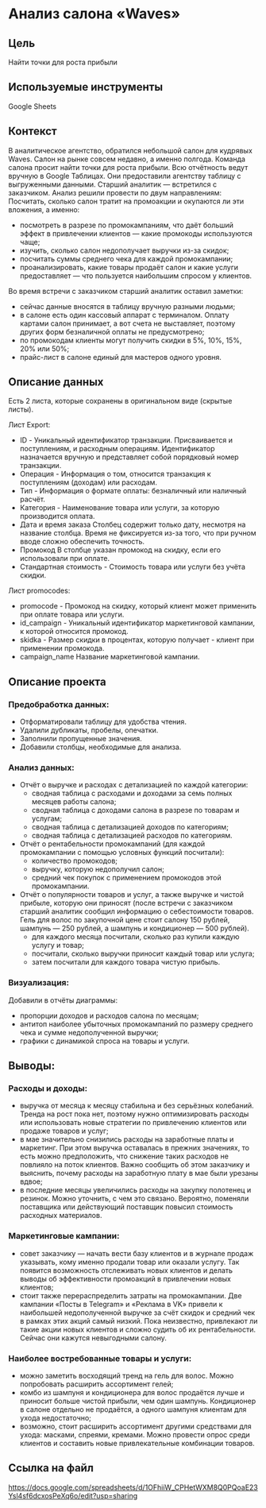 # Анализ салона «Waves»

## Цель
Найти точки для роста прибыли

## Используемые инструменты
Google Sheets

## Контекст
В аналитическое агентство, обратился небольшой салон для кудрявых Waves. Салон на рынке совсем недавно, а именно полгода. Команда салона просит найти точки для роста прибыли. Всю отчётность ведут вручную в Google Таблицах. Они предоставили агентству таблицу с выгруженными данными. Старший аналитик — встретился с заказчиком. Анализ решили провести по двум направлениям: Посчитать, сколько салон тратит на промоакции и окупаются ли эти вложения, а именно:
- посмотреть в разрезе по промокампаниям, что даёт больший эффект в привлечении клиентов — какие промокоды используются чаще;
- изучить, сколько салон недополучает выручки из-за скидок;
- посчитать суммы среднего чека для каждой промокампании;
- проанализировать, какие товары продаёт салон и какие услуги предоставляет — что пользуется наибольшим спросом у клиентов.

Во время встречи с заказчиком старший аналитик оставил заметки:
- сейчас данные вносятся в таблицу вручную разными людьми;
- в салоне есть один кассовый аппарат с терминалом. Оплату картами салон принимает, а вот счета не выставляет, поэтому других форм безналичной оплаты не предусмотрено;
- по промокодам клиенты могут получить скидки в 5%, 10%, 15%, 20% или 50%;
- прайс-лист в салоне единый для мастеров одного уровня.

## Описание данных
Есть 2 листа, которые сохранены в оригинальном виде (скрытые листы).

Лист Export:
- ID -	Уникальный идентификатор транзакции. Присваивается и поступлениям, и расходным
операциям. Идентификатор назначается вручную и представляет собой порядковый номер транзакции.
- Операция -	Информация о том, относится транзакция к поступлениям (доходам) или расходам.
- Тип	- Информация о формате оплаты: безналичный или наличный расчёт.
- Категория -	Наименование товара или услуги, за которую производится оплата.
- Дата и время заказа	Столбец содержит только дату, несмотря на название столбца. Время не фиксируется
из-за того, что при ручном вводе сложно обеспечить точность.
- Промокод	В столбце указан промокод на скидку, если его использовали при оплате.
- Стандартная стоимость -	Стоимость товара или услуги без учёта скидки.

Лист promocodes:
- promocode -	Промокод на скидку, который клиент
может применить при оплате товара или услуги.
- id_campaign -	Уникальный идентификатор маркетинговой
кампании, к которой относится промокод.
- skidka -	Размер скидки в процентах, которую
получает - клиент при применении промокода.
- campaign_name	Название маркетинговой кампании.

## Описание проекта
### Предобработка данных:
- Отформатировали таблицу для удобства чтения.
- Удалили дубликаты, пробелы, опечатки.
- Заполнили пропущенные значения.
- Добавили столбцы, необходимые для анализа.

### Анализ данных:
- Отчёт о выручке и расходах с детализацией по каждой категории:
  - сводная таблица с расходами и доходами за семь полных месяцев работы салона;
  - сводная таблица с доходами салона в разрезе по товарам и услугам;
  - сводная таблица с детализацией доходов по категориям;
  - сводная таблица с детализацией расходов по категориям.
- Отчёт о рентабельности промокампаний (для каждой промокампании с помощью условных функций посчитали):
  - количество промокодов;
  - выручку, которую недополучил салон;
  - средний чек покупок с применением промокодов этой промокампании.
- Отчёт о популярности товаров и услуг, а также выручке и чистой прибыле, которую они приносят (после встречи с заказчиком старший аналитик сообщил информацию о себестоимости товаров. Гель для волос по закупочной цене стоит салону 150 рублей, шампунь — 250 рублей, а шампунь и кондиционер — 500 рублей).
  - для каждого месяца посчитали, сколько раз купили каждую услугу и товар;
  - посчитали, сколько выручки приносит каждый товар или услуга;
  - затем посчитали для каждого товара чистую прибыль.

### Визуализация:
Добавили в отчёты диаграммы:
- пропорции доходов и расходов салона по месяцам;
- антитоп наиболее убыточных промокампаний по размеру среднего чека и сумме недополученной выручки;
- графики с динамикой спроса на товары и услуги.

## Выводы:
### Расходы и доходы:
- выручка от месяца к месяцу стабильна и без серьёзных колебаний. Тренда на рост пока нет, поэтому нужно оптимизировать расходы или использовать новые стратегии по привлечению клиентов или продаже товаров и услуг;
- в мае значительно снизились расходы на заработные платы и маркетинг. При этом выручка оставалась в прежних значениях, то есть можно предположить, что снижение таких расходов не повлияло на поток клиентов. Важно сообщить об этом заказчику и выяснить, почему расходы на заработную плату в мае были урезаны вдвое;
- в последние месяцы увеличились расходы на закупку полотенец и резинок. Можно уточнить, с чем это связано. Вероятно, поменяли поставщика или действующий поставщик повысил стоимость расходных материалов.

### Маркетинговые кампании:
- совет заказчику — начать вести базу клиентов и в журнале продаж указывать, кому именно продали товар или оказали услугу. Так появится возможность отслеживать новых клиентов и делать выводы об эффективности промоакций в привлечении новых клиентов;
- стоит также перераспределить затраты на промокампании. Две кампании «Посты в Telegram» и «Реклама в VK» привели к наибольшей недополученной выручке за счёт скидок и средний чек в рамках этих акций самый низкий. Пока неизвестно, привлекают ли такие акции новых клиентов и сложно судить об их рентабельности. Сейчас они кажутся невыгодными салону.

### Наиболее востребованные товары и услуги:
- можно заметить восходящий тренд на гель для волос. Можно попробовать расширить ассортимент гелей;
- комбо из шампуня и кондиционера для волос продаётся лучше и приносит больше чистой прибыли, чем один шампунь. Кондиционер в салоне отдельно не продаётся, а одного шампуня клиентам для ухода недостаточно;
- возможно, стоит расширить ассортимент другими средствами для ухода: масками, спреями, кремами. Можно провести опрос среди клиентов и составить новые привлекательные комбинации товаров.

## Ссылка на файл
https://docs.google.com/spreadsheets/d/1OFhiiW_CPHetWXM8Q0PQoaE23Ysl4sf6dcxosPeXq6o/edit?usp=sharing
